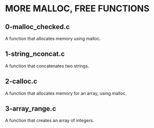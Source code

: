 # MORE MALLOC, FREE FUNCTIONS
## 0-malloc_checked.c
A function that allocates memory using malloc.
## 1-string_nconcat.c
A function that concatenates two strings.
## 2-calloc.c
A function that allocates memory for an array, using malloc.
## 3-array_range.c
A function that creates an array of integers.
